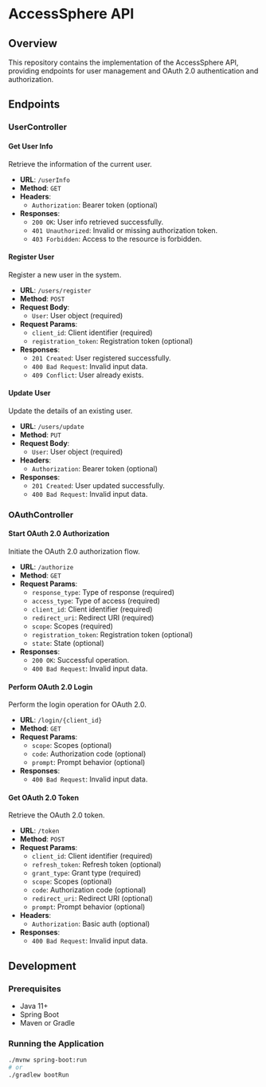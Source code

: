 # AccessSphere API

## Overview

This repository contains the implementation of the AccessSphere API, providing endpoints for user management and OAuth
2.0 authentication and authorization.

## Endpoints

### UserController

#### Get User Info

Retrieve the information of the current user.

- **URL**: `/userInfo`
- **Method**: `GET`
- **Headers**:
    - `Authorization`: Bearer token (optional)
- **Responses**:
    - `200 OK`: User info retrieved successfully.
    - `401 Unauthorized`: Invalid or missing authorization token.
    - `403 Forbidden`: Access to the resource is forbidden.

#### Register User

Register a new user in the system.

- **URL**: `/users/register`
- **Method**: `POST`
- **Request Body**:
    - `User`: User object (required)
- **Request Params**:
    - `client_id`: Client identifier (required)
    - `registration_token`: Registration token (optional)
- **Responses**:
    - `201 Created`: User registered successfully.
    - `400 Bad Request`: Invalid input data.
    - `409 Conflict`: User already exists.

#### Update User

Update the details of an existing user.

- **URL**: `/users/update`
- **Method**: `PUT`
- **Request Body**:
    - `User`: User object (required)
- **Headers**:
    - `Authorization`: Bearer token (optional)
- **Responses**:
    - `201 Created`: User updated successfully.
    - `400 Bad Request`: Invalid input data.

### OAuthController

#### Start OAuth 2.0 Authorization

Initiate the OAuth 2.0 authorization flow.

- **URL**: `/authorize`
- **Method**: `GET`
- **Request Params**:
    - `response_type`: Type of response (required)
    - `access_type`: Type of access (required)
    - `client_id`: Client identifier (required)
    - `redirect_uri`: Redirect URI (required)
    - `scope`: Scopes (required)
    - `registration_token`: Registration token (optional)
    - `state`: State (optional)
- **Responses**:
    - `200 OK`: Successful operation.
    - `400 Bad Request`: Invalid input data.

#### Perform OAuth 2.0 Login

Perform the login operation for OAuth 2.0.

- **URL**: `/login/{client_id}`
- **Method**: `GET`
- **Request Params**:
    - `scope`: Scopes (optional)
    - `code`: Authorization code (optional)
    - `prompt`: Prompt behavior (optional)
- **Responses**:
    - `400 Bad Request`: Invalid input data.

#### Get OAuth 2.0 Token

Retrieve the OAuth 2.0 token.

- **URL**: `/token`
- **Method**: `POST`
- **Request Params**:
    - `client_id`: Client identifier (required)
    - `refresh_token`: Refresh token (optional)
    - `grant_type`: Grant type (required)
    - `scope`: Scopes (optional)
    - `code`: Authorization code (optional)
    - `redirect_uri`: Redirect URI (optional)
    - `prompt`: Prompt behavior (optional)
- **Headers**:
    - `Authorization`: Basic auth (optional)
- **Responses**:
    - `400 Bad Request`: Invalid input data.

## Development

### Prerequisites

- Java 11+
- Spring Boot
- Maven or Gradle

### Running the Application

```bash
./mvnw spring-boot:run
# or
./gradlew bootRun
